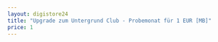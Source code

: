 ```yaml
---
layout: digistore24
title: "Upgrade zum Untergrund Club - Probemonat für 1 EUR [MB]"
price: 1
---
```

